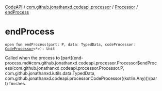 [CodeAPI](../../index.md) / [com.github.jonathanxd.codeapi.processor](../index.md) / [Processor](index.md) / [endProcess](.)

# endProcess

`open fun endProcess(part: P, data: TypedData, codeProcessor: `[`CodeProcessor`](../-code-processor/index.md)`<*>): Unit`

Called when the process to [part](end-process.md#com.github.jonathanxd.codeapi.processor.Processor$endProcess(com.github.jonathanxd.codeapi.processor.Processor.P, com.github.jonathanxd.iutils.data.TypedData, com.github.jonathanxd.codeapi.processor.CodeProcessor((kotlin.Any)))/part) finishes.

